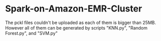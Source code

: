 # Spark-on-Amazon-EMR-Cluster
The pckl files couldn't be uploaded as each of them is bigger than 25MB.
However all of them can be generated by scripts "KNN.py", "Random Forest.py", and "SVM.py"
